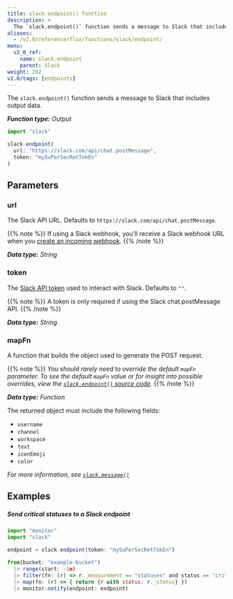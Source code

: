 ```yaml
---
title: slack.endpoint() function
description: >
  The `slack.endpoint()` function sends a message to Slack that includes output data.
aliases:
  - /v2.0/reference/flux/functions/slack/endpoint/
menu:
  v2_0_ref:
    name: slack.endpoint
    parent: Slack
weight: 202
v2.0/tags: [endpoints]
---
```


The `slack.endpoint()` function sends a message to Slack that includes output data.

_**Function type:** Output_

```js
import "slack"

slack.endpoint(
  url: "https://slack.com/api/chat.postMessage",
  token: "mySuPerSecRetTokEn"
)
```

## Parameters

### url
The Slack API URL.
Defaults to `https://slack.com/api/chat.postMessage`.

{{% note %}}
If using a Slack webhook, you'll receive a Slack webhook URL when you
[create an incoming webhook](https://api.slack.com/incoming-webhooks#create_a_webhook).
{{% /note %}}

_**Data type:** String_

### token
The [Slack API token](https://get.slack.help/hc/en-us/articles/215770388-Create-and-regenerate-API-tokens)
used to interact with Slack.
Defaults to `""`.

{{% note %}}
A token is only required if using the Slack chat.postMessage API.
{{% /note %}}

_**Data type:** String_

### mapFn
A function that builds the object used to generate the POST request.

{{% note %}}
_You should rarely need to override the default `mapFn` parameter.
To see the default `mapFn` value or for insight into possible overrides, view the
[`slack.endpoint()` source code](https://github.com/influxdata/flux/blob/master/stdlib/slack/slack.flux)._
{{% /note %}}

_**Data type:** Function_

The returned object must include the following fields:

- `username`
- `channel`
- `workspace`
- `text`
- `iconEmoji`
- `color`

_For more information, see [`slack.message()`](/v2.0/reference/flux/stdlib/slack/message/)_

## Examples

##### Send critical statuses to a Slack endpoint
```js
import "monitor"
import "slack"

endpoint = slack.endpoint(token: "mySuPerSecRetTokEn")

from(bucket: "example-bucket")
  |> range(start: -1m)
  |> filter(fn: (r) => r._measurement == "statuses" and status == "crit")
  |> map(fn: (r) => { return {r with status: r._status} })
  |> monitor.notify(endpoint: endpoint)
```
